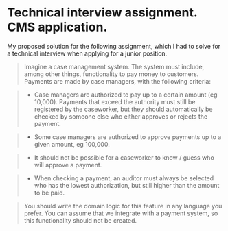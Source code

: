 # Technical interview assignment. CMS application.

My proposed solution for the following assignment, which I had to solve for a technical interview when applying for a junior position.


>Imagine a case management system. The system must include, among other things, functionality to pay money to customers.  Payments are made by case managers, with the following criteria:

> * Case managers are authorized to pay up to a certain amount (eg 10,000). Payments that exceed the authority must still be registered by the caseworker, but they should automatically be checked by someone else who either approves or rejects the payment.

> * Some case managers are authorized to approve payments up to a given amount, eg 100,000.

> * It should not be possible for a caseworker to know / guess who will approve a payment.

> * When checking a payment, an auditor must always be selected who has the lowest authorization, but still higher than the amount to be paid.

> You should write the domain logic for this feature in any language you prefer. You can assume that we integrate with a payment system, so this functionality should not be created.
